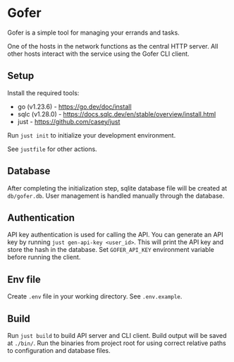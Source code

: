 # Gofer

Gofer is a simple tool for managing your errands and tasks.

One of the hosts in the network functions as the central HTTP server. All other hosts interact with the service using the Gofer CLI client.

## Setup

Install the required tools:

- go (v1.23.6) - <https://go.dev/doc/install>
- sqlc (v1.28.0) - <https://docs.sqlc.dev/en/stable/overview/install.html>
- just - <https://github.com/casey/just>

Run `just init` to initialize your development environment.

See `justfile` for other actions.

## Database

After completing the initialization step, sqlite database file will be created at `db/gofer.db`.
User management is handled manually through the database.

## Authentication

API key authentication is used for calling the API.
You can generate an API key by running `just gen-api-key <user_id>`.
This will print the API key and store the hash in the database.
Set `GOFER_API_KEY` environment variable before running the client.

## Env file

Create `.env` file in your working directory. See `.env.example`.

## Build

Run `just build` to build API server and CLI client.
Build output will be saved at `./bin/`.
Run the binaries from project root for using correct relative paths to configuration and database files.
